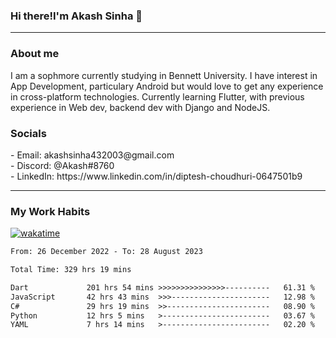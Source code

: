 <h3>Hi there!I'm Akash Sinha 👋</h3>

--- 

<h3>About me</h3>
I am a sophmore currently studying in Bennett University. I have interest in App Development, particulary Android but would love to get any experience in cross-platform technologies. Currently learning Flutter, with previous experience in Web dev, backend dev with Django and NodeJS.

<h3>Socials</h3>
 - Email: akashsinha432003@gmail.com<br>
 - Discord: @Akash#8760<br>
 - LinkedIn: https://www.linkedin.com/in/diptesh-choudhuri-0647501b9<br>


---

<h3>My Work Habits</h3>

[![wakatime](https://wakatime.com/badge/user/938b2951-49cf-4810-9b9e-c17cde3d3343.svg)](https://wakatime.com/@938b2951-49cf-4810-9b9e-c17cde3d3343)

<!--START_SECTION:waka-->

```txt
From: 26 December 2022 - To: 28 August 2023

Total Time: 329 hrs 19 mins

Dart             201 hrs 54 mins >>>>>>>>>>>>>>>----------   61.31 %
JavaScript       42 hrs 43 mins  >>>----------------------   12.98 %
C#               29 hrs 19 mins  >>-----------------------   08.90 %
Python           12 hrs 5 mins   >------------------------   03.67 %
YAML             7 hrs 14 mins   >------------------------   02.20 %
```

<!--END_SECTION:waka-->

